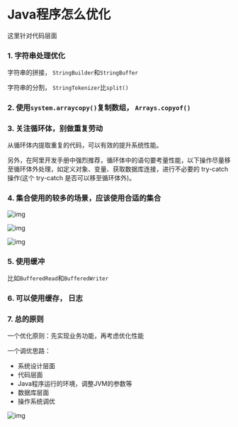 # Java程序怎么优化

这里针对代码层面

###  1. 字符串处理优化

字符串的拼接， `StringBuilder`和`StringBuffer`

字符串的分割， `StringTokenizer`比`split()`

### 2. 使用`system.arraycopy()`复制数组， `Arrays.copyof()`

### 3. 关注循环体，别做重复劳动

从循环体内提取重复的代码，可以有效的提升系统性能。

另外，在阿里开发手册中强烈推荐，循环体中的语句要考量性能，以下操作尽量移至循环体外处理，如定义对象、变量、获取数据库连接，进行不必要的 try-catch 操作(这个 try-catch 是否可以移至循环体外)。

### 4. 集合使用的较多的场景，应该使用合适的集合

![img](https://imgconvert.csdnimg.cn/aHR0cHM6Ly9tbWJpei5xcGljLmNuL21tYml6X3BuZy93YUgwREdYaFFXT0NGVmwyeThCVGtxSWlidHBpY2xocXNiQ2pYQWdKQUNpYjhFQW5pYU0wZmdLY2twS25JaDlpYnRMYW5DNWZNelhKQWZ3Q0xSWlRzR2liUHU2QS82NDA?x-oss-process=image/format,png)

![img](https://imgconvert.csdnimg.cn/aHR0cHM6Ly9tbWJpei5xcGljLmNuL21tYml6X3BuZy93YUgwREdYaFFXT0NGVmwyeThCVGtxSWlidHBpY2xocXNiRms0Zjdnckt0aWNLdndIMEtNbzhkdmtyUHpaMmg0ODMxbk9KanJTZkxLeGFXUEhUTFY1VDRHUS82NDA?x-oss-process=image/format,png)

![img](https://imgconvert.csdnimg.cn/aHR0cHM6Ly9tbWJpei5xcGljLmNuL21tYml6X3BuZy93YUgwREdYaFFXT0NGVmwyeThCVGtxSWlidHBpY2xocXNiMXVhTXlCTVFDdTJjV0pTUTd6a2pUbmlicjY3SVgyRUFuMkRFdXBhdVJXYlZnYXRUTjNpYUs4cncvNjQw?x-oss-process=image/format,png)

### 5. 使用缓冲

比如`BufferedRead`和`BufferedWriter`

### 6. 可以使用缓存， 日志

### 7. 总的原则

一个优化原则：先实现业务功能，再考虑优化性能

一个调优思路：

- 系统设计层面
- 代码层面
- Java程序运行的环境，调整JVM的参数等
- 数据库层面
- 操作系统调优

![img](https://imgconvert.csdnimg.cn/aHR0cHM6Ly9tbWJpei5xcGljLmNuL21tYml6X3BuZy93YUgwREdYaFFXT0NGVmwyeThCVGtxSWlidHBpY2xocXNiQ2d0UEoyS3BHSm9pYzV4VHd6UFdiTlYyZGcxUlNoZFFBeEZqM2NGMUlreXdtMnI4QjM5T3Z4Zy82NDA?x-oss-process=image/format,png)